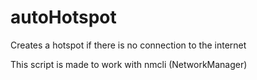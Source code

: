 # autoHotspot
Creates a hotspot if there is no connection to the internet

This script is made to work with nmcli (NetworkManager)
